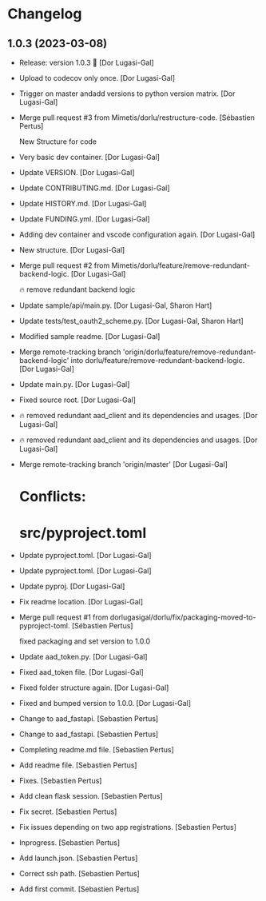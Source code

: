 Changelog
=========


1.0.3 (2023-03-08)
------------------
- Release: version 1.0.3 🚀 [Dor Lugasi-Gal]
- Upload to codecov only once. [Dor Lugasi-Gal]
- Trigger on master andadd versions to python version matrix. [Dor
  Lugasi-Gal]
- Merge pull request #3 from Mimetis/dorlu/restructure-code. [Sébastien
  Pertus]

  New Structure for code
- Very basic dev container. [Dor Lugasi-Gal]
- Update VERSION. [Dor Lugasi-Gal]
- Update CONTRIBUTING.md. [Dor Lugasi-Gal]
- Update HISTORY.md. [Dor Lugasi-Gal]
- Update FUNDING.yml. [Dor Lugasi-Gal]
- Adding dev container and vscode configuration again. [Dor Lugasi-Gal]
- New structure. [Dor Lugasi-Gal]
- Merge pull request #2 from Mimetis/dorlu/feature/remove-redundant-
  backend-logic. [Dor Lugasi-Gal]

  🔥 remove redundant backend logic
- Update sample/api/main.py. [Dor Lugasi-Gal, Sharon Hart]
- Update tests/test_oauth2_scheme.py. [Dor Lugasi-Gal, Sharon Hart]
- Modified sample readme. [Dor Lugasi-Gal]
- Merge remote-tracking branch 'origin/dorlu/feature/remove-redundant-
  backend-logic' into dorlu/feature/remove-redundant-backend-logic. [Dor
  Lugasi-Gal]
- Update main.py. [Dor Lugasi-Gal]
- Fixed source root. [Dor Lugasi-Gal]
- :fire: removed redundant aad_client and its dependencies and usages.
  [Dor Lugasi-Gal]
- :fire: removed redundant aad_client and its dependencies and usages.
  [Dor Lugasi-Gal]
- Merge remote-tracking branch 'origin/master' [Dor Lugasi-Gal]

  # Conflicts:
  #	src/pyproject.toml
- Update pyproject.toml. [Dor Lugasi-Gal]
- Update pyproject.toml. [Dor Lugasi-Gal]
- Update pyproj. [Dor Lugasi-Gal]
- Fix readme location. [Dor Lugasi-Gal]
- Merge pull request #1 from dorlugasigal/dorlu/fix/packaging-moved-to-
  pyproject-toml. [Sébastien Pertus]

  fixed packaging and set version to 1.0.0
- Update aad_token.py. [Dor Lugasi-Gal]
- Fixed aad_token file. [Dor Lugasi-Gal]
- Fixed folder structure again. [Dor Lugasi-Gal]
- Fixed and bumped version to 1.0.0. [Dor Lugasi-Gal]
- Change to aad_fastapi. [Sebastien Pertus]
- Change to aad_fastapi. [Sebastien Pertus]
- Completing readme.md file. [Sebastien Pertus]
- Add readme file. [Sebastien Pertus]
- Fixes. [Sebastien Pertus]
- Add clean flask session. [Sebastien Pertus]
- Fix secret. [Sebastien Pertus]
- Fix issues depending on two app registrations. [Sebastien Pertus]
- Inprogress. [Sebastien Pertus]
- Add launch.json. [Sebastien Pertus]
- Correct ssh path. [Sebastien Pertus]
- Add first commit. [Sebastien Pertus]


